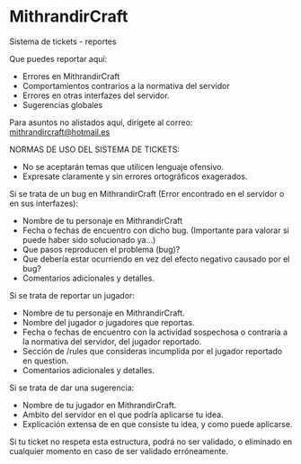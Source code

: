 MithrandirCraft
===============

Sistema de tickets - reportes

Que puedes reportar aquí:

 - Errores en MithrandirCraft
 - Comportamientos contrarios a la normativa del servidor
 - Errores en otras interfazes del servidor.
 - Sugerencias globales
 
Para asuntos no alistados aquí, dirigete al correo: mithrandircraft@hotmail.es

NORMAS DE USO DEL SISTEMA DE TICKETS:

- No se aceptarán temas que utilicen lenguaje ofensivo.
- Expresate claramente y sin errores ortográficos exagerados.

Si se trata de un bug en MithrandirCraft (Error encontrado en el servidor o en sus interfazes):

- Nombre de tu personaje en MithrandirCraft
- Fecha o fechas de encuentro con dicho bug. (Importante para valorar si puede haber sido solucionado ya...)
- Que pasos reproducen el problema (bug)?
- Que debería estar ocurriendo en vez del efecto negativo causado por el bug?
- Comentarios adicionales y detalles.

Si se trata de reportar un jugador:

- Nombre de tu personaje en MithrandirCraft.
- Nombre del jugador o jugadores que reportas.
- Fecha o fechas de encuentro con la actividad sospechosa o contraria a la normativa del servidor, del jugador reportado.
- Sección de /rules que consideras incumplida por el jugador reportado en question.
- Comentarios adicionales y detalles.

Si se trata de dar una sugerencia:

- Nombre de tu jugador en MithrandirCraft.
- Ambito del servidor en el que podría aplicarse tu idea.
- Explicación extensa de en que consiste tu idea, y como puede aplicarse.

Si tu ticket no respeta esta estructura, podrá no ser validado, o eliminado en cualquier momento en caso de ser validado erróneamente.

